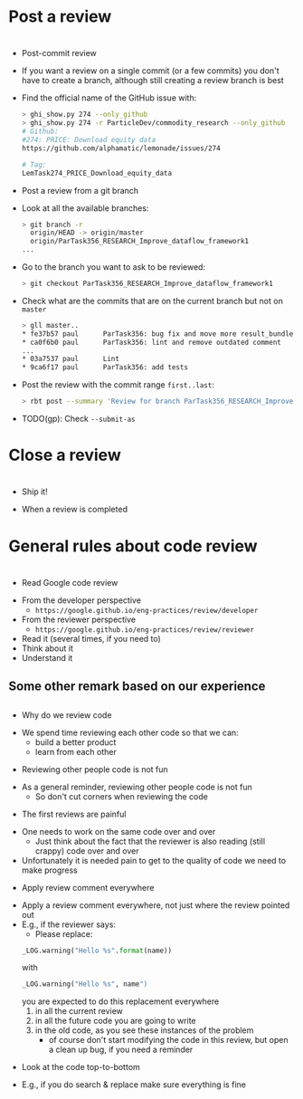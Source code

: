 # #############################################################################
# Post a review
# #############################################################################

* Post-commit review
- If you want a review on a single commit (or a few commits) you don't have to
  create a branch, although still creating a review branch is best

- Find the official name of the GitHub issue with:
	```bash
	> ghi_show.py 274 --only_github
	> ghi_show.py 274 -r ParticleDev/commodity_research --only_github
	# Github:
	#274: PRICE: Download equity data
	https://github.com/alphamatic/lemonade/issues/274

	# Tag:
	LemTask274_PRICE_Download_equity_data
	```

* Post a review from a git branch

- Look at all the available branches:
	```bash
	> git branch -r
	  origin/HEAD -> origin/master
	  origin/ParTask356_RESEARCH_Improve_dataflow_framework1
	...
	```

- Go to the branch you want to ask to be reviewed:
	```bash
	> git checkout ParTask356_RESEARCH_Improve_dataflow_framework1
	```

- Check what are the commits that are on the current branch but not on `master`
    ```bash
    > gll master..
    * fe37b57 paul      ParTask356: bug fix and move more result_bundle-style stats into dataflow nodes. (  16 hours ago) Sat Sep 28 00:30:55 2019  (HEAD -> ParTask356_RESEARCH_Improve_dataflow_framework1, origin/ParTask356_RESEARCH_Improve_dataflow_framework1)
    * ca0f6b0 paul      ParTask356: lint and remove outdated comment                      (  17 hours ago) Fri Sep 27 23:39:05 2019
    ...
    * 03a7537 paul      Lint                                                    (  25 hours ago) Fri Sep 27 15:42:30 2019
    * 9ca6f17 paul      ParTask356: add tests                                   (  25 hours ago) Fri Sep 27 15:40:24 2019
    ```

- Post the review with the commit range `first..last`:
	```bash
	> rbt post --summary 'Review for branch ParTask356_RESEARCH_Improve_dataflow_framework1' 9ca6f17..fe37b57
	```

- TODO(gp): Check `--submit-as`

# #############################################################################
# Close a review
# #############################################################################

* Ship it!
- When a review is completed

# #############################################################################
# General rules about code review
# #############################################################################

* Read Google code review
- From the developer perspective
    - `https://google.github.io/eng-practices/review/developer`
- From the reviewer perspective
    - `https://google.github.io/eng-practices/review/reviewer`
- Read it (several times, if you need to)
- Think about it
- Understand it

## ############################################################################
## Some other remark based on our experience
## ############################################################################

* Why do we review code
- We spend time reviewing each other code so that we can:
    - build a better product
    - learn from each other

* Reviewing other people code is not fun
- As a general reminder, reviewing other people code is not fun
    - So don't cut corners when reviewing the code

* The first reviews are painful
- One needs to work on the same code over and over
    - Just think about the fact that the reviewer is also reading (still crappy)
      code over and over
- Unfortunately it is needed pain to get to the quality of code we need to make
  progress

* Apply review comment everywhere
- Apply a review comment everywhere, not just where the review pointed out
- E.g., if the reviewer says:
    - Please replace:
	```python
	_LOG.warning("Hello %s".format(name))
	```
  with
	```python
    _LOG.warning("Hello %s", name")
	```
  you are expected to do this replacement everywhere
    1) in all the current review
    2) in all the future code you are going to write
    3) in the old code, as you see these instances of the problem
        - of course don't start modifying the code in this review, but open a
          clean up bug, if you need a reminder

* Look at the code top-to-bottom
- E.g., if you do search & replace make sure everything is fine
